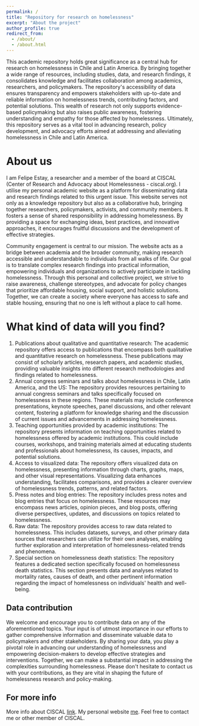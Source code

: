 ```yaml
---
permalink: /
title: "Repository for research on homelessness"
excerpt: "About the project"
author_profile: true
redirect_from: 
  - /about/
  - /about.html
---
```


This academic repository holds great significance as a central hub for research on homelessness in Chile and Latin America. By bringing together a wide range of resources, including studies, data, and research findings, it consolidates knowledge and facilitates collaboration among academics, researchers, and policymakers. The repository's accessibility of data ensures transparency and empowers stakeholders with up-to-date and reliable information on homelessness trends, contributing factors, and potential solutions. This wealth of research not only supports evidence-based policymaking but also raises public awareness, fostering understanding and empathy for those affected by homelessness. Ultimately, this repository serves as a vital tool in advancing research, policy development, and advocacy efforts aimed at addressing and alleviating homelessness in Chile and Latin America.

About us
======
I am Felipe Estay, a researcher and a member of the board at CISCAL (Center of Research and Advocacy about Homelessness - ciscal.org). I utilise my personal academic website as a platform for disseminating data and research findings related to this urgent issue. This website serves not only as a knowledge repository but also as a collaborative hub, bringing together researchers, policymakers, activists, and community members. It fosters a sense of shared responsibility in addressing homelessness. By providing a space for exchanging ideas, best practices, and innovative approaches, it encourages fruitful discussions and the development of effective strategies.

Community engagement is central to our mission. The website acts as a bridge between academia and the broader community, making research accessible and understandable to individuals from all walks of life. Our goal is to translate complex research findings into practical information, empowering individuals and organizations to actively participate in tackling homelessness. Through this personal and collective project, we strive to raise awareness, challenge stereotypes, and advocate for policy changes that prioritize affordable housing, social support, and holistic solutions. Together, we can create a society where everyone has access to safe and stable housing, ensuring that no one is left without a place to call home.

What kind of data will you find?
======
1. Publications about qualitative and quantitative research: The academic repository offers access to publications that encompass both qualitative and quantitative research on homelessness. These publications may consist of scholarly articles, research papers, and academic studies, providing valuable insights into different research methodologies and findings related to homelessness.
1. Annual congress seminars and talks about homelessness in Chile, Latin America, and the US: The repository provides resources pertaining to annual congress seminars and talks specifically focused on homelessness in these regions. These materials may include conference presentations, keynote speeches, panel discussions, and other relevant content, fostering a platform for knowledge sharing and the discussion of current issues and advancements in addressing homelessness.
1. Teaching opportunities provided by academic institutions: The repository presents information on teaching opportunities related to homelessness offered by academic institutions. This could include courses, workshops, and training materials aimed at educating students and professionals about homelessness, its causes, impacts, and potential solutions.
1. Access to visualized data: The repository offers visualized data on homelessness, presenting information through charts, graphs, maps, and other visual representations. Visualizing data enhances understanding, facilitates comparisons, and provides a clearer overview of homelessness trends, patterns, and related factors.
1. Press notes and blog entries: The repository includes press notes and blog entries that focus on homelessness. These resources may encompass news articles, opinion pieces, and blog posts, offering diverse perspectives, updates, and discussions on topics related to homelessness.
1. Raw data: The repository provides access to raw data related to homelessness. This includes datasets, surveys, and other primary data sources that researchers can utilize for their own analyses, enabling further exploration and interpretation of homelessness-related trends and phenomena.
1. Special section on homelessness death statistics: The repository features a dedicated section specifically focused on homelessness death statistics. This section presents data and analyses related to mortality rates, causes of death, and other pertinent information regarding the impact of homelessness on individuals' health and well-being.



Data contribution
------
We welcome and encourage you to contribute data on any of the aforementioned topics. Your input is of utmost importance in our efforts to gather comprehensive information and disseminate valuable data to policymakers and other stakeholders. By sharing your data, you play a pivotal role in advancing our understanding of homelessness and empowering decision-makers to develop effective strategies and interventions. Together, we can make a substantial impact in addressing the complexities surrounding homelessness. Please don't hesitate to contact us with your contributions, as they are vital in shaping the future of homelessness research and policy-making.

For more info
------
More info about CISCAL [link](https://ciscal.org). My personal website [me](https://felipestay.github.io). Feel free to contact me or other member of CISCAL.

